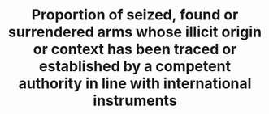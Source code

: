 ---
data_non_statistical: true
goal_meta_link: http://unstats.un.org/sdgs/files/metadata-compilation/Metadata-Goal-16.pdf
goal_meta_link_page: 20
graph: null
graph_status_notes: unk
graph_title: Proportion of seized, found or surrendered arms whose illicit origin
  or context has been traced or established by a competent authority in line with
  international instruments
graph_type: null
graph_type_description: null
has_metadata: false
indicator: 16.4.2
indicator_name: Proportion of seized, found or surrendered arms whose illicit origin
  or context has been traced or established by a competent authority in line with
  international instruments
indicator_variable: null
layout: indicator
permalink: /16-4-2/
published: true
reporting_status: notstarted
sdg_goal: 16
source_notes: null
source_title: null
target: By 2030, significantly reduce illicit financial and arms flows, strengthen
  the recovery and return of stolen assets and combat all forms of organized crime.
target_id: '16.4'
title: Proportion of seized, found or surrendered arms whose illicit origin or context
  has been traced or established by a competent authority in line with international
  instruments
un_custodial_agency: UNODC; UNODA
un_designated_tier: '3'
variable_description: null
variable_notes: null
---